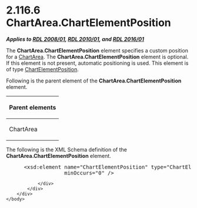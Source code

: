 <html dir="LTR" xmlns:mshelp="http://msdn.microsoft.com/mshelp" xmlns:ddue="http://ddue.schemas.microsoft.com/authoring/2003/5" xmlns:xlink="http://www.w3.org/1999/xlink" xmlns:tool="http://www.microsoft.com/tooltip">
    <head>
        <meta http-equiv="Content-Type" content="text/html; CHARSET=utf-8"></meta>
        <meta name="save" content="history"></meta>
        <title>2.116.6 ChartArea.ChartElementPosition</title>
        <xml>
            <mshelp:toctitle title="2.116.6 ChartArea.ChartElementPosition"></mshelp:toctitle>
            <mshelp:rltitle title="[MS-RDL]: ChartArea.ChartElementPosition"></mshelp:rltitle>
            <mshelp:keyword index="A" term="bcdc5d8a-aa42-469f-9c50-bc32898271ef"></mshelp:keyword>
            <mshelp:attr name="DCSext.ContentType" value="open specification"></mshelp:attr>
            <mshelp:attr name="AssetID" value="bcdc5d8a-aa42-469f-9c50-bc32898271ef"></mshelp:attr>
            <mshelp:attr name="TopicType" value="kbRef"></mshelp:attr>
            <mshelp:attr name="DCSext.Title" value="[MS-RDL]: ChartArea.ChartElementPosition" />
        </xml>
    </head>
    <body>
        <div id="header">
            <h1 class="heading">2.116.6 ChartArea.ChartElementPosition</h1>
        </div>
        <div id="mainSection">
            <div id="mainBody">
                <div id="allHistory" class="saveHistory"></div>
                <div id="sectionSection0" class="section" name="collapseableSection">
                    

<p><b><i>Applies to </i></b><a href="1e855f94-4617-47e4-b89e-0856c6cb420f.md"><b><i>RDL 2008/01</i></b></a><b><i>,
</i></b><a href="3428e690-a348-4ec7-8a6a-8efb42d2cdee.md"><b><i>RDL 2010/01</i></b></a><b><i>,
and </i></b><a href="52ce3983-2bfc-4e72-9359-42aaf5fe4509.md"><b><i>RDL 2016/01</i></b></a></p>

<p>The <b>ChartArea.ChartElementPosition</b> element specifies
a custom position for a <a href="74e08a7c-5405-4ea4-b903-a79ef4d215f7.md">ChartArea</a>.
The <b>ChartArea.ChartElementPosition</b> element is optional. If this element
is not present, automatic positioning is used. This element is of type <a href="ea978f67-64fd-48c2-af63-ef1752bfedec.md">ChartElementPosition</a>.</p>

<p>Following is the parent element of the <b>ChartArea.ChartElementPosition</b>
element.</p>

<table>
 <thead>
  <tr>
   <th>
   <p>Parent elements</p>
   </th>
  </tr>
 </thead>
 <tr>
  <td>
  <p>ChartArea</p>
  </td>
 </tr>
</table>

<p>The following is the XML Schema definition of the <b>ChartArea.ChartElementPosition</b>
element.</p>

<dl>
<dd>
<div><pre> &lt;xsd:element name=&quot;ChartElementPosition&quot; type=&quot;ChartElementPositionType&quot; 
              minOccurs=&quot;0&quot; /&gt;
</pre></div>
</dd></dl>


                </div>
            </div>
        </div>
    </body>
</html>